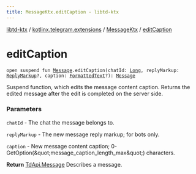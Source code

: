 ```yaml
---
title: MessageKtx.editCaption - libtd-ktx
---
```


[libtd-ktx](../../index.html) / [kotlinx.telegram.extensions](../index.html) / [MessageKtx](index.html) / [editCaption](./edit-caption.html)

# editCaption

`open suspend fun `[`Message`](https://tdlibx.github.io/td/docs/org/drinkless/td/libcore/telegram/TdApi.Message.html)`.editCaption(chatId: `[`Long`](https://kotlinlang.org/api/latest/jvm/stdlib/kotlin/-long/index.html)`, replyMarkup: `[`ReplyMarkup`](https://tdlibx.github.io/td/docs/org/drinkless/td/libcore/telegram/TdApi.ReplyMarkup.html)`?, caption: `[`FormattedText`](https://tdlibx.github.io/td/docs/org/drinkless/td/libcore/telegram/TdApi.FormattedText.html)`?): `[`Message`](https://tdlibx.github.io/td/docs/org/drinkless/td/libcore/telegram/TdApi.Message.html)

Suspend function, which edits the message content caption. Returns the edited message after the
edit is completed on the server side.

### Parameters

`chatId` - The chat the message belongs to.

`replyMarkup` - The new message reply markup; for bots only.

`caption` - New message content caption; 0-GetOption(&amp;quot;message_caption_length_max&amp;quot;)
characters.

**Return**
[TdApi.Message](https://tdlibx.github.io/td/docs/org/drinkless/td/libcore/telegram/TdApi.Message.html) Describes a message.

